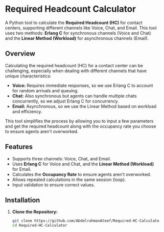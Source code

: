 # Required Headcount Calculator

A Python tool to calculate the **Required Headcount (HC)** for contact centers, supporting different channels like Voice, Chat, and Email. This tool uses two methods: **Erlang C** for synchronous channels (Voice and Chat) and the **Linear Method (Workload)** for asynchronous channels (Email).

## Overview

Calculating the required headcount (HC) for a contact center can be challenging, especially when dealing with different channels that have unique characteristics:
- **Voice:** Requires immediate responses, so we use Erlang C to account for random arrivals and queuing.
- **Chat:** Also synchronous but agents can handle multiple chats concurrently, so we adjust Erlang C for concurrency.
- **Email:** Asynchronous, so we use the Linear Method based on workload and efficiency.

This tool simplifies the process by allowing you to input a few parameters and get the required headcount along with the occupancy rate you choose to ensure agents aren't overworked.

## Features

- Supports three channels: Voice, Chat, and Email.
- Uses **Erlang C** for Voice and Chat, and the **Linear Method (Workload)** for Email.
- Calculates the **Occupancy Rate** to ensure agents aren't overworked.
- Allows repeated calculations in the same session (loop).
- Input validation to ensure correct values.

## Installation

1. **Clone the Repository:**
   ```bash
   git clone https://github.com/AbdelrahmanAteef/Required-HC-Calculator.git
   cd Required-HC-Calculator
